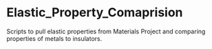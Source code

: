 # Elastic_Property_Comaprision
Scripts to pull elastic properties from Materials Project and comparing properties of metals to insulators.
